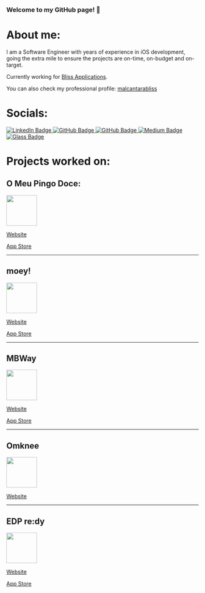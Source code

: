 ### Welcome to my GitHub page! 👋

# About me:

I am a Software Engineer with years of experience in iOS development, going the extra mile to ensure the projects are on-time, on-budget and on-target.

Currently working for [Bliss Applications](https://www.blissapplications.com/). 

You can also check my professional profile: [malcantarabliss](github.com/malcantarabliss/)

# Socials:

<div id="badges">
  <a href="https://www.linkedin.com/in/miguel-p-alcantara">
    <img src="https://img.shields.io/badge/linkedin-%230077B5.svg?style=for-the-badge&logo=linkedin&logoColor=white" alt="LinkedIn Badge"/>
  </a>
  <a href="https://github.com/mrpcalcantara">
    <img src="https://img.shields.io/badge/github-%23121011.svg?style=for-the-badge&logo=github&logoColor=white" alt="GitHub Badge"/>
  </a>
  <a href="https://github.com/malcantarabliss">
    <img src="https://img.shields.io/badge/github-%23121011.svg?style=for-the-badge&logo=github&logoColor=white" alt="GitHub Badge"/>
  </a>
  <a href="https://medium.com/@mrpcalcantara">
    <img src="https://img.shields.io/badge/Medium-12100E?style=for-the-badge&logo=medium&logoColor=white" alt="Medium Badge"/>
  </a>
  <a href="https://glass.photo/miguelalcantara">
    <img src="https://img.shields.io/badge/Glass-000000?style=for-the-badge&logo=glass&logoColor=white" alt="Glass Badge"/>
  </a>
</div>

# Projects worked on:

## O Meu Pingo Doce:

<img src= "https://play-lh.googleusercontent.com/-KY7h2o5K2v9RgHpT_AGus3CfkE9FqEyGpxqGhLApkjt1RR_7m83pHM8tA2nWnYXNUnb" height="80"/>

[Website](https://www.pingodoce.pt/app-o-meu-pingo-doce/)

[App Store](https://apps.apple.com/pt/app/o-meu-pingo-doce/id1218939596)

---
## moey!

<img src= "https://moey.pt/hubfs/Logo-1.svg" height="80"/>

[Website](https://moey.pt/en/)

[App Store](https://apps.apple.com/us/app/moey-mobile-banking/id1462060959)

---
## MBWay

<img src= "https://www.mbway.pt/wp-content/uploads/2020/07/Logo_MBWay@2x.png" height="80"/>

[Website](https://www.mbway.pt/)

[App Store](https://apps.apple.com/us/app/mb-way/id918126133)

---
## Omknee

<img src= "https://omknee.com/img/Logo/Landscape-black.png" height="80"/>

[Website](https://omknee.com/)

---
## EDP re:dy

<img src= "https://upload.wikimedia.org/wikipedia/commons/9/99/EDP_logo.svg" height="80"/>

[Website](https://www.edp.com/en/innovation/redy)

[App Store](https://apps.apple.com/pt/app/edp-redy/id1453190851)
